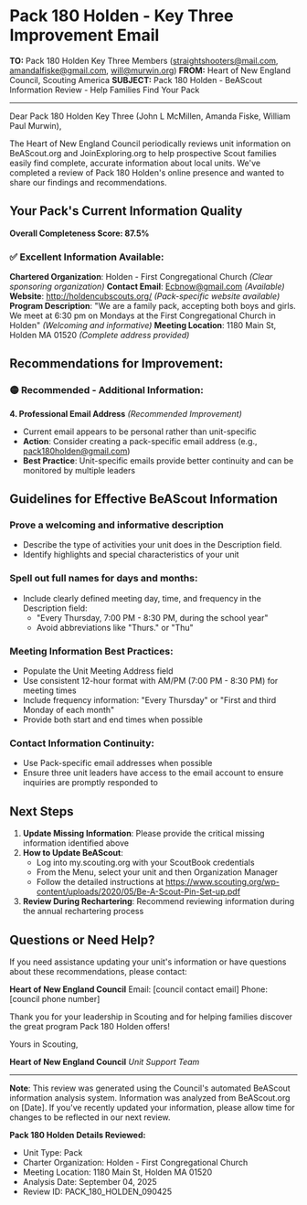 # Pack 180 Holden - Key Three Improvement Email

**TO:** Pack 180 Holden Key Three Members (straightshooters@mail.com, amandalfiske@gmail.com, will@murwin.org)
**FROM:** Heart of New England Council, Scouting America
**SUBJECT:** Pack 180 Holden - BeAScout Information Review - Help Families Find Your Pack

---

Dear Pack 180 Holden Key Three (John L McMillen, Amanda  Fiske, William Paul Murwin),

The Heart of New England Council periodically reviews unit information on BeAScout.org and JoinExploring.org to help prospective Scout families easily find complete, accurate information about local units. We've completed a review of Pack 180 Holden's online presence and wanted to share our findings and recommendations.

## Your Pack's Current Information Quality

**Overall Completeness Score: 87.5%**

### ✅ **Excellent Information Available:**
**Chartered Organization**: Holden - First Congregational Church *(Clear sponsoring organization)*
**Contact Email**: Ecbnow@gmail.com *(Available)*
**Website**: http://holdencubscouts.org/ *(Pack-specific website available)*
**Program Description**: "We are a family pack, accepting both boys and girls. We meet at 6:30 pm on Mondays at the First Congregational Church in Holden" *(Welcoming and informative)*
**Meeting Location**: 1180 Main St, Holden MA 01520 *(Complete address provided)*

## Recommendations for Improvement:

### 🟡 **Recommended - Additional Information:**

**4. Professional Email Address** *(Recommended Improvement)*
- Current email appears to be personal rather than unit-specific
- **Action**: Consider creating a pack-specific email address (e.g., pack180holden@gmail.com)
- **Best Practice**: Unit-specific emails provide better continuity and can be monitored by multiple leaders

## Guidelines for Effective BeAScout Information

### **Prove a welcoming and informative description**
- Describe the type of activities your unit does in the Description field.
- Identify highlights and special characteristics of your unit

### **Spell out full names for days and months:**
- Include clearly defined meeting day, time, and frequency in the Description field:
  - "Every Thursday, 7:00 PM - 8:30 PM, during the school year"
  - Avoid abbreviations like "Thurs." or "Thu"

### **Meeting Information Best Practices:**
- Populate the Unit Meeting Address field
- Use consistent 12-hour format with AM/PM (7:00 PM - 8:30 PM) for meeting times
- Include frequency information: "Every Thursday" or "First and third Monday of each month"
- Provide both start and end times when possible

### **Contact Information Continuity:**
- Use Pack-specific email addresses when possible
- Ensure three unit leaders have access to the email account to ensure inquiries are promptly responded to

## Next Steps

1. **Update Missing Information**: Please provide the critical missing information identified above
2. **How to Update BeAScout**: 
   - Log into my.scouting.org with your ScoutBook credentials
   - From the Menu, select your unit and then Organization Manager
   - Follow the detailed instructions at
     https://www.scouting.org/wp-content/uploads/2020/05/Be-A-Scout-Pin-Set-up.pdf
3. **Review During Rechartering**: Recommend reviewing information during the annual rechartering process

## Questions or Need Help?

If you need assistance updating your unit's information or have questions about these recommendations, please contact:

**Heart of New England Council**
Email: [council contact email]
Phone: [council phone number]

Thank you for your leadership in Scouting and for helping families discover the great program Pack 180 Holden offers!

Yours in Scouting,

**Heart of New England Council**
*Unit Support Team*

---

**Note**: This review was generated using the Council's automated BeAScout information analysis system. Information was analyzed from BeAScout.org on [Date]. If you've recently updated your information, please allow time for changes to be reflected in our next review.

**Pack 180 Holden Details Reviewed:**
- Unit Type: Pack
- Charter Organization: Holden - First Congregational Church
- Meeting Location: 1180 Main St, Holden MA 01520
- Analysis Date: September 04, 2025
- Review ID: PACK_180_HOLDEN_090425